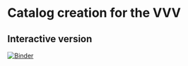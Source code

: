 # Catalog creation for the VVV

## Interactive version
[![Binder](https://mybinder.org/badge_logo.svg)](https://mybinder.org/v2/gh/carpyncho/vvv_gen_catalog/master)
